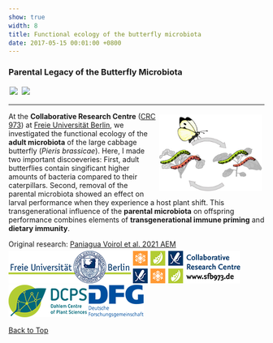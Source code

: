 ```yaml
---
show: true
width: 8
title: Functional ecology of the butterfly microbiota
date: 2017-05-15 00:01:00 +0800
---
```

<div class="p-4">
     <h3 id="Parental-Legacy">Parental Legacy of the Butterfly Microbiota</h3>
     <img data-src="{{ 'assets/images/photos/IMG_2685m.jpg' | relative_url }}" class="lazy rounded" style="width: 48%; height: auto;margin: 2px;" src="{{ '/assets/images/empty_300x200.png' | relative_url }}">
    <img data-src="{{ 'assets/images/photos/IMG_2631_m.jpg' | relative_url }}" class="lazy rounded" style="width: 48%; height: auto;margin: 2px;" src="{{ '/assets/images/empty_300x200.png' | relative_url }}">
     <hr />
 <img src="assets/images/photos/diet_shift.jpg" 
         alt="Diet shift" 
         class="lazy rounded" 
         style="float: right; width: 40%; height: auto; margin: 5px;">   
<p>
At the <b>Collaborative Research Centre</b> (<a href="https://www.sfb973.de/" target="_blank">CRC 973</a>) at <a href="https://www.bcp.fu-berlin.de/en/biologie/arbeitsgruppen/zoologie/ag_hilker/" target="_blank">Freie Universität Berlin</a>, we investigated the functional ecology of the <b>adult microbiota</b> of the large cabbage butterfly (<i>Pieris brassicae</i>). Here, I made two important discoeveries: First, adult butterflies contain singificant higher amounts of bacteria compared to their caterpillars. Second, removal of the parental microbiota showed an effect on larval performance when they experience a host plant shift. This transgenerational influence of the <strong>parental microbiota</strong> on offspring performance combines elements of <strong>transgenerational immune priming</strong> and <strong>dietary immunity</strong>.   
</p>
      
<div style="display: flex; flex-direction: column; align-items: start; gap: 5px;">
    <span>
        Original research: 
        <a href="https://journals.asm.org/doi/10.1128/aem.00596-20">
            Paniagua Voirol et al. 2021 AEM
        </a>
    </span>
    <div style="display: flex; gap: 10px; align-items: center;">
        <span class="__dimensions_badge_embed__" 
              data-doi="10.1128/AEM.00596-20" 
              data-style="small_rectangle">
        </span>
        <div class='altmetric-embed' 
             data-badge-popover='bottom' 
             data-doi='10.1128/AEM.00596-20'>
        </div>
        <a href="https://plu.mx/plum/a/?doi=10.1128/AEM.00596-20" 
           class="plumx-plum-print-popup" 
           data-popup="bottom" 
           data-theme="liberty" 
           data-badge="false" 
           data-size="small">
        </a>
    </div>
</div>
<img src="/assets/logo/logo64_FU.png" alt="Image 3" class="rounded-sm img-fluid logo-img">
     <img src="/assets/logo/logo64_CRC973.png" alt="Image 3" class="rounded-sm img-fluid logo-img"> 
     <img src="/assets/logo/logo64_DCPS.png" alt="Image 1" class="rounded-sm img-fluid logo-img">
    <img src="/assets/logo/logo64_DFGalt.png" alt="Image 1" class="rounded-sm img-fluid logo-img">
    <p><a href="#top">Back to Top</a></p>
</div>
